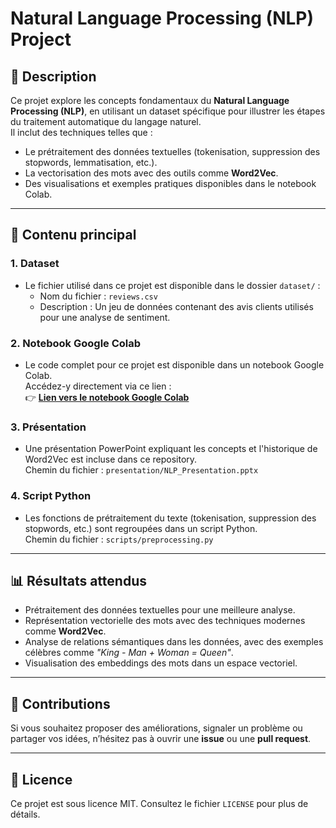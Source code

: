 # **Natural Language Processing (NLP) Project**

## 📖 **Description**
Ce projet explore les concepts fondamentaux du **Natural Language Processing (NLP)**, en utilisant un dataset spécifique pour illustrer les étapes du traitement automatique du langage naturel.  
Il inclut des techniques telles que :
- Le prétraitement des données textuelles (tokenisation, suppression des stopwords, lemmatisation, etc.).
- La vectorisation des mots avec des outils comme **Word2Vec**.
- Des visualisations et exemples pratiques disponibles dans le notebook Colab.

---

## 📂 **Contenu principal**
### **1. Dataset**
- Le fichier utilisé dans ce projet est disponible dans le dossier `dataset/` :
  - Nom du fichier : `reviews.csv`
  - Description : Un jeu de données contenant des avis clients utilisés pour une analyse de sentiment.

### **2. Notebook Google Colab**
- Le code complet pour ce projet est disponible dans un notebook Google Colab.  
  Accédez-y directement via ce lien :  
  👉 [**Lien vers le notebook Google Colab**](https://colab.research.google.com/drive/your-link-here)

### **3. Présentation**
- Une présentation PowerPoint expliquant les concepts et l'historique de Word2Vec est incluse dans ce repository.  
  Chemin du fichier : `presentation/NLP_Presentation.pptx`

### **4. Script Python**
- Les fonctions de prétraitement du texte (tokenisation, suppression des stopwords, etc.) sont regroupées dans un script Python.  
  Chemin du fichier : `scripts/preprocessing.py`

---

## 📊 **Résultats attendus**
- Prétraitement des données textuelles pour une meilleure analyse.
- Représentation vectorielle des mots avec des techniques modernes comme **Word2Vec**.
- Analyse de relations sémantiques dans les données, avec des exemples célèbres comme *"King - Man + Woman = Queen"*.
- Visualisation des embeddings des mots dans un espace vectoriel.

---

## 🤝 **Contributions**
Si vous souhaitez proposer des améliorations, signaler un problème ou partager vos idées, n’hésitez pas à ouvrir une **issue** ou une **pull request**.

---

## 📜 **Licence**
Ce projet est sous licence MIT. Consultez le fichier `LICENSE` pour plus de détails.
